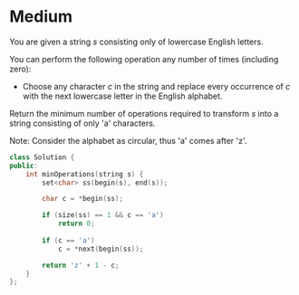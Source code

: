 # Medium

You are given a string $s$ consisting only of lowercase English letters.

You can perform the following operation any number of times (including zero):

- Choose any character $c$ in the string and replace every occurrence of $c$ with the next lowercase letter in the English alphabet.

Return the minimum number of operations required to transform $s$ into a string consisting of only 'a' characters.

Note: Consider the alphabet as circular, thus 'a' comes after 'z'.

```cpp
class Solution {
public:
    int minOperations(string s) {
        set<char> ss(begin(s), end(s));

        char c = *begin(ss);

        if (size(ss) == 1 && c == 'a')
            return 0;
        
        if (c == 'a')
            c = *next(begin(ss));

        return 'z' + 1 - c;
    }
};
```
